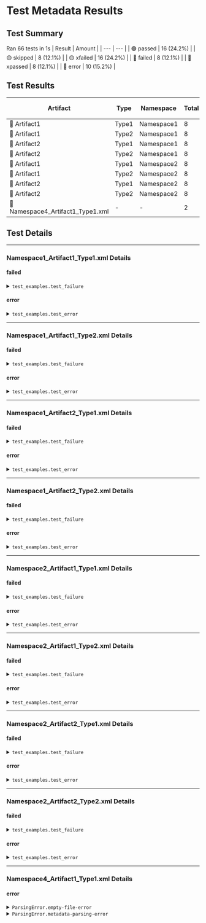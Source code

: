 # Test Metadata Results

## Test Summary

Ran 66 tests in 1s
| Result | Amount |
| --- | --- |
| 🟢 passed | 16 (24.2%) |
| 🟡 skipped | 8 (12.1%) |
| 🟡 xfailed | 16 (24.2%) |
| 🔴 failed | 8 (12.1%) |
| 🔴 xpassed | 8 (12.1%) |
| 🔴 error | 10 (15.2%) |

## Test Results

| Artifact | Type | Namespace | Total | 🟢 Passed | 🟡 Skipped | 🟡 Xfailed | 🔴 Failed | 🔴 Xpassed | 🔴 Error | Duration |
| --- | --- | --- | --- | --- | --- | --- | --- | --- | --- | --- |
| 🔴 Artifact1 | Type1 | Namespace1 | 8 | 2 | 1 | 2 | <a href="#suite-namespace1artifact1type1xml-failed">1</a> | 1 | <a href="#suite-namespace1artifact1type1xml-error">1</a> | 1s |
| 🔴 Artifact1 | Type2 | Namespace1 | 8 | 2 | 1 | 2 | <a href="#suite-namespace1artifact1type2xml-failed">1</a> | 1 | <a href="#suite-namespace1artifact1type2xml-error">1</a> | 1s |
| 🔴 Artifact2 | Type1 | Namespace1 | 8 | 2 | 1 | 2 | <a href="#suite-namespace1artifact2type1xml-failed">1</a> | 1 | <a href="#suite-namespace1artifact2type1xml-error">1</a> | 1s |
| 🔴 Artifact2 | Type2 | Namespace1 | 8 | 2 | 1 | 2 | <a href="#suite-namespace1artifact2type2xml-failed">1</a> | 1 | <a href="#suite-namespace1artifact2type2xml-error">1</a> | 1s |
| 🔴 Artifact1 | Type1 | Namespace2 | 8 | 2 | 1 | 2 | <a href="#suite-namespace2artifact1type1xml-failed">1</a> | 1 | <a href="#suite-namespace2artifact1type1xml-error">1</a> | 1s |
| 🔴 Artifact1 | Type2 | Namespace2 | 8 | 2 | 1 | 2 | <a href="#suite-namespace2artifact1type2xml-failed">1</a> | 1 | <a href="#suite-namespace2artifact1type2xml-error">1</a> | 1s |
| 🔴 Artifact2 | Type1 | Namespace2 | 8 | 2 | 1 | 2 | <a href="#suite-namespace2artifact2type1xml-failed">1</a> | 1 | <a href="#suite-namespace2artifact2type1xml-error">1</a> | 1s |
| 🔴 Artifact2 | Type2 | Namespace2 | 8 | 2 | 1 | 2 | <a href="#suite-namespace2artifact2type2xml-failed">1</a> | 1 | <a href="#suite-namespace2artifact2type2xml-error">1</a> | 1s |
| 🔴 Namespace4_Artifact1_Type1.xml | - | - | 2 | 0 | 0 | 0 | 0 | 0 | <a href="#suite-namespace4artifact1type1xml-error">2</a> | 0s |

## Test Details

<a id="suite-namespace1artifact1type1xml"></a>


---


### Namespace1_Artifact1_Type1.xml Details

<a id="suite-namespace1artifact1type1xml-failed"></a>
#### failed

<details>
<summary><code>test_examples.test_failure</code></summary>



<pre><code>def test_failure():
&gt;       assert False
E       assert False

test_examples.py:10: AssertionError</code></pre>
</details>

<a id="suite-namespace1artifact1type1xml-error"></a>
#### error

<details>
<summary><code>test_examples.test_error</code></summary>



<pre><code>@pytest.fixture
    def failing_fixture():
&gt;       raise Exception("exception test_error")
E       Exception: exception test_error

test_examples.py:40: Exception</code></pre>
</details>

<a id="suite-namespace1artifact1type2xml"></a>


---


### Namespace1_Artifact1_Type2.xml Details

<a id="suite-namespace1artifact1type2xml-failed"></a>
#### failed

<details>
<summary><code>test_examples.test_failure</code></summary>



<pre><code>def test_failure():
&gt;       assert False
E       assert False

test_examples.py:10: AssertionError</code></pre>
</details>

<a id="suite-namespace1artifact1type2xml-error"></a>
#### error

<details>
<summary><code>test_examples.test_error</code></summary>



<pre><code>@pytest.fixture
    def failing_fixture():
&gt;       raise Exception("exception test_error")
E       Exception: exception test_error

test_examples.py:40: Exception</code></pre>
</details>

<a id="suite-namespace1artifact2type1xml"></a>


---


### Namespace1_Artifact2_Type1.xml Details

<a id="suite-namespace1artifact2type1xml-failed"></a>
#### failed

<details>
<summary><code>test_examples.test_failure</code></summary>



<pre><code>def test_failure():
&gt;       assert False
E       assert False

test_examples.py:10: AssertionError</code></pre>
</details>

<a id="suite-namespace1artifact2type1xml-error"></a>
#### error

<details>
<summary><code>test_examples.test_error</code></summary>



<pre><code>@pytest.fixture
    def failing_fixture():
&gt;       raise Exception("exception test_error")
E       Exception: exception test_error

test_examples.py:40: Exception</code></pre>
</details>

<a id="suite-namespace1artifact2type2xml"></a>


---


### Namespace1_Artifact2_Type2.xml Details

<a id="suite-namespace1artifact2type2xml-failed"></a>
#### failed

<details>
<summary><code>test_examples.test_failure</code></summary>



<pre><code>def test_failure():
&gt;       assert False
E       assert False

test_examples.py:10: AssertionError</code></pre>
</details>

<a id="suite-namespace1artifact2type2xml-error"></a>
#### error

<details>
<summary><code>test_examples.test_error</code></summary>



<pre><code>@pytest.fixture
    def failing_fixture():
&gt;       raise Exception("exception test_error")
E       Exception: exception test_error

test_examples.py:40: Exception</code></pre>
</details>

<a id="suite-namespace2artifact1type1xml"></a>


---


### Namespace2_Artifact1_Type1.xml Details

<a id="suite-namespace2artifact1type1xml-failed"></a>
#### failed

<details>
<summary><code>test_examples.test_failure</code></summary>



<pre><code>def test_failure():
&gt;       assert False
E       assert False

test_examples.py:10: AssertionError</code></pre>
</details>

<a id="suite-namespace2artifact1type1xml-error"></a>
#### error

<details>
<summary><code>test_examples.test_error</code></summary>



<pre><code>@pytest.fixture
    def failing_fixture():
&gt;       raise Exception("exception test_error")
E       Exception: exception test_error

test_examples.py:40: Exception</code></pre>
</details>

<a id="suite-namespace2artifact1type2xml"></a>


---


### Namespace2_Artifact1_Type2.xml Details

<a id="suite-namespace2artifact1type2xml-failed"></a>
#### failed

<details>
<summary><code>test_examples.test_failure</code></summary>



<pre><code>def test_failure():
&gt;       assert False
E       assert False

test_examples.py:10: AssertionError</code></pre>
</details>

<a id="suite-namespace2artifact1type2xml-error"></a>
#### error

<details>
<summary><code>test_examples.test_error</code></summary>



<pre><code>@pytest.fixture
    def failing_fixture():
&gt;       raise Exception("exception test_error")
E       Exception: exception test_error

test_examples.py:40: Exception</code></pre>
</details>

<a id="suite-namespace2artifact2type1xml"></a>


---


### Namespace2_Artifact2_Type1.xml Details

<a id="suite-namespace2artifact2type1xml-failed"></a>
#### failed

<details>
<summary><code>test_examples.test_failure</code></summary>



<pre><code>def test_failure():
&gt;       assert False
E       assert False

test_examples.py:10: AssertionError</code></pre>
</details>

<a id="suite-namespace2artifact2type1xml-error"></a>
#### error

<details>
<summary><code>test_examples.test_error</code></summary>



<pre><code>@pytest.fixture
    def failing_fixture():
&gt;       raise Exception("exception test_error")
E       Exception: exception test_error

test_examples.py:40: Exception</code></pre>
</details>

<a id="suite-namespace2artifact2type2xml"></a>


---


### Namespace2_Artifact2_Type2.xml Details

<a id="suite-namespace2artifact2type2xml-failed"></a>
#### failed

<details>
<summary><code>test_examples.test_failure</code></summary>



<pre><code>def test_failure():
&gt;       assert False
E       assert False

test_examples.py:10: AssertionError</code></pre>
</details>

<a id="suite-namespace2artifact2type2xml-error"></a>
#### error

<details>
<summary><code>test_examples.test_error</code></summary>



<pre><code>@pytest.fixture
    def failing_fixture():
&gt;       raise Exception("exception test_error")
E       Exception: exception test_error

test_examples.py:40: Exception</code></pre>
</details>

<a id="suite-namespace4artifact1type1xml"></a>


---


### Namespace4_Artifact1_Type1.xml Details

<a id="suite-namespace4artifact1type1xml-error"></a>
#### error

<details>
<summary><code>ParsingError.empty-file-error</code></summary>



<pre><code>Skipping empty file</code></pre>
</details>

<details>
<summary><code>ParsingError.metadata-parsing-error</code></summary>



<pre><code>Metadata could not be parsed from XML file</code></pre>
</details>

